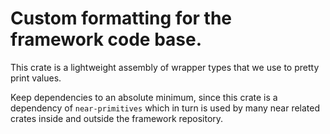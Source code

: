 # Custom formatting for the framework code base.

This crate is a lightweight assembly of wrapper types that we use to pretty
print values.

Keep dependencies to an absolute minimum, since this crate is a dependency of
`near-primitives` which in turn is used by many near related crates inside and
outside the framework repository.
